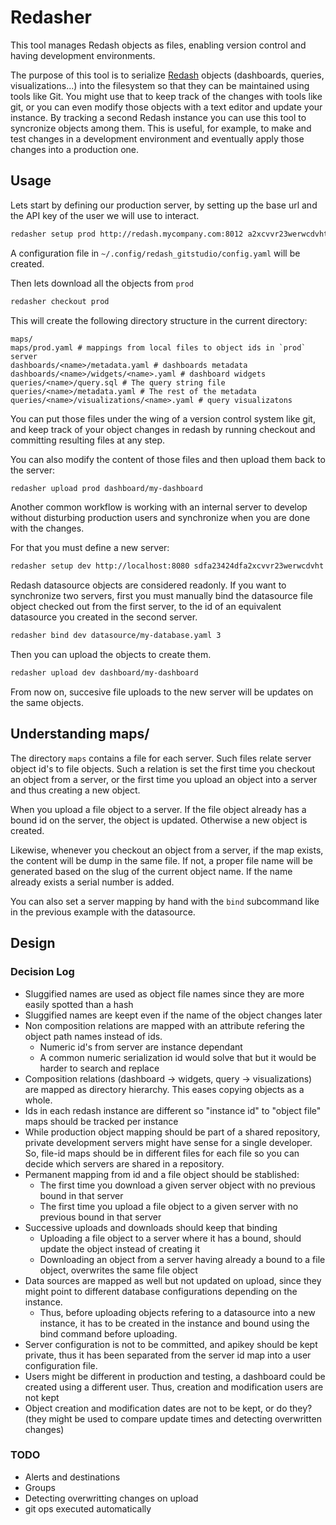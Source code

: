 # Redasher

This tool manages Redash objects as files,
enabling version control and having development environments.

The purpose of this tool is to serialize [Redash](http://redash.io) objects
(dashboards, queries, visualizations...)
into the filesystem so that they can be maintained using tools like Git.
You might use that to keep track of the changes with tools like git, or
you can even modify those objects with a text editor and update your instance.
By tracking a second Redash instance you can use this tool to syncronize objects among them.
This is useful, for example, to make and test changes in a development  environment
and eventually apply those changes into a production one.


## Usage

Lets start by defining our production server, by setting up the base url
and the API key of the user we will use to interact.

```bash
redasher setup prod http://redash.mycompany.com:8012 a2xcvvr23werwcdvhtsdfa23424df
```

A configuration file in `~/.config/redash_gitstudio/config.yaml` will be created.

Then lets download all the objects from `prod`

```bash
redasher checkout prod
```

This will create the following directory structure in the current directory:

```
maps/
maps/prod.yaml # mappings from local files to object ids in `prod` server
dashboards/<name>/metadata.yaml # dashboards metadata
dashboards/<name>/widgets/<name>.yaml # dashboard widgets
queries/<name>/query.sql # The query string file
queries/<name>/metadata.yaml # The rest of the metadata
queries/<name>/visualizations/<name>.yaml # query visualizatons
```

You can put those files under the wing of a version control system like git,
and keep track of your object changes in redash
by running checkout and committing resulting files at any step.

You can also modify the content of those files
and then upload them back to the server:

```bash
redasher upload prod dashboard/my-dashboard
```

Another common workflow is working with an internal server
to develop without disturbing production users and
synchronize when you are done with the changes.

For that you must define a new server:

```bash
redasher setup dev http://localhost:8080 sdfa23424dfa2xcvvr23werwcdvht
```

Redash datasource objects are considered readonly.
If you want to synchronize two servers, first you must
manually bind the datasource file object
checked out from the first server, to the
id of an equivalent datasource you created in the second server.

```bash
redasher bind dev datasource/my-database.yaml 3
```

Then you can upload the objects to create them.

```bash
redasher upload dev dashboard/my-dashboard
```

From now on, succesive file uploads to the new server
will be updates on the same objects.


## Understanding maps/

The directory `maps` contains a file for each server.
Such files relate server object id's to file objects.
Such a relation is set the first time you checkout an object from a server,
or the first time you upload an object into a server and thus creating a new object.

When you upload a file object to a server.
If the file object already has a bound id on the server,
the object is updated.
Otherwise a new object is created.

Likewise, whenever you checkout an object from a server,
if the map exists, the content will be dump in the same file.
If not, a proper file name will be generated based on the slug
of the current object name.
If the name already exists a serial number is added.

You can also set a server mapping by hand with the `bind` subcommand
like in the previous example with the datasource.



## Design

### Decision Log

- Sluggified names are used as object file names since they are more easily spotted than a hash
- Sluggified names are keept even if the name of the object changes later
- Non composition relations are mapped with an attribute refering the object path names instead of ids.
  - Numeric id's from server are instance dependant
  - A common numeric serialization id would solve that but it would be harder to search and replace
- Composition relations (dashboard -> widgets, query -> visualizations) are
  mapped as directory hierarchy. This eases copying objects as a whole.
- Ids in each redash instance are different so "instance id" to "object file" maps should be tracked per instance
- While production object mapping should be part of a shared repository,
  private development servers might have sense for a single developer.
  So, file-id maps should be in different files for each file so you can
  decide which servers are shared in a repository.
- Permanent mapping from id and a file object should be stablished:
  - The first time you download a given server object with no previous bound in that server
  - The first time you upload a file object to a given server with no previous bound in that server
- Successive uploads and downloads should keep that binding
  - Uploading a file object to a server where it has a bound, should update the object instead of creating it
  - Downloading an object from a server having already a bound to a file object, overwrites the same file object
- Data sources are mapped as well but not updated on upload, since they might point to different database configurations depending on the instance.
  - Thus, before uploading objects refering to a datasource into a new instance,
    it has to be created in the instance and bound using the bind command before uploading.
- Server configuration is not to be committed, and apikey should be kept private,
  thus it has been separated from the server id map into a user configuration file.
- Users might be different in production and testing, a dashboard could
  be created using a different user. 
  Thus, creation and modification users are not kept
- Object creation and modification dates are not to be kept, or do they? (they might be used to compare update times and detecting overwritten changes)

### TODO

- Alerts and destinations
- Groups
- Detecting overwritting changes on upload
- git ops executed automatically




